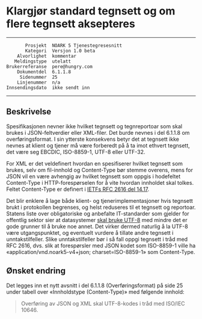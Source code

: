 Klargjør standard tegnsett og om flere tegnsett aksepteres
==========================================================

 ------------------  ---------------------------------
           Prosjekt  NOARK 5 Tjenestegresesnitt
           Kategori  Versjon 1.0 beta
        Alvorlighet  kommentar
       Meldingstype  utelatt
    Brukerreferanse  pere@hungry.com
        Dokumentdel  6.1.1.8
         Sidenummer  25
        Linjenummer  n/a
    Innsendingsdato  ikke sendt inn
 ------------------  ---------------------------------

Beskrivelse
-----------

Spesifikasjonen nevner ikke hvilket tegnsett og tegnreportoar som skal
brukes i JSON-feltverdier eller XML-filer.  Det burde nevnes i del
6.1.1.8 om overføringsformat.  I sin ytterste konsekvens betyr det at
tegnsett ikke nevnes at klient og tjener må være forberedt på å ta
imot ethvert tegnsett, det være seg EBCDIC, ISO-8859-1, UTF-8 eller
UTF-32.

For XML er det veldefinert hvordan en spesifiserer hvilket tegnsett
som brukes, selv om fil-innhold og Content-Type bør stemme overens,
mens for JSON vil en være avhengig av hvilket tegnsett som oppgis i
hodefeltet Content-Type i HTTP-forespørselen for å vite hvordan
innholdet skal tolkes.  Feltet Content-Type er definert i [IETFs RFC
2616 del 14.17](https://tools.ietf.org/html/rfc2616#page-124).

Det blir enklere å lage både klient- og tjenerimplementasjoner hvis
tegnsett brukt i protokollen begrenses, og helst reduseres til et
tegnsett og reportoar.  Statens liste over obligatoriske og anbefalte
IT-standarder som gjelder for offentlig sektor sier at datasystemer
[skal bruke UTF-8](https://www.difi.no/artikkel/2015/10/tegnsett) med
mindre det er gode grunner til å bruke noe annet.  Det virker dermed
naturlig å la UTF-8 være utgangspunktet, og eventuelt vurdere å
tillate andre tegnsett i unntakstilfeller.  Slike unntakstilfeller bør
i så fall oppgi tegnsett i tråd med RFC 2616, dvs. slik at
forespørsler med JSON kodet som ISO-8859-1 ville ha
«application/vnd.noark5-v4+json; charset=ISO-8859-1» som Content-Type.

Ønsket endring
--------------

Det legges inn et nytt avsnitt i del 6.1.1.8 (Overføringsformat) på
side 25 under tabell over «Innholdstype (Content-Type)» med følgende
innhold:

> Overføring av JSON og XML skal UTF-8-kodes i tråd med ISO/IEC
> 10646.
